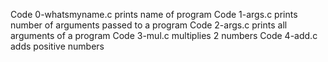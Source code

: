 Code 0-whatsmyname.c prints name of program
Code 1-args.c prints number of arguments passed to a program
Code 2-args.c prints all arguments of a program
Code 3-mul.c multiplies 2 numbers
Code 4-add.c adds positive numbers
